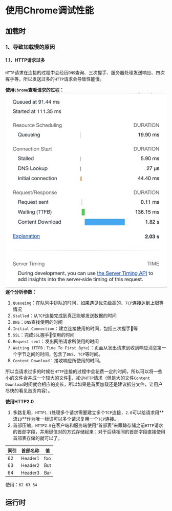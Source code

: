 # 使用Chrome调试性能

## 加载时

### 1、导致加载慢的原因
#### 1.1、HTTP请求过多
`HTTP`请求在连接的过程中会经历`DNS`查询、三次握手、服务器处理发送响应、四次挥手等，所以发送过多的`HTTP`请求会导致性能慢。

**使用`Chrome`查看请求的过程：**
![](./static/HTTP请求过程.png)
**逐个分析参数：**

1. `Queueing`：在队列中排队的时间，如果遇见优先级高的、`TCP`连接达到上限等情况
2. `Stalled`：从`TCP`连接完成到真正能够发送数据的时间
3. `DNS`：`DNS`查找使用的时间
4. `Initial Connection`：建立连接使用的时间，包括三次握手🤝等
5. `SSL`：完成`SSL`握手🤝使用的时间
6. `Request sent`：发出网络请求所使用的时间
7. `Waiting`（`TTFB：Time To First Byte`）：页面从发出请求到收到响应消息第一个字节之间的时间，包含了`DNS`、`TCP`等时间。
8. `Content Download`：接收响应所使用的时间。

所以当请求过多的时候在`HTTP`连接的过程中会花费一定的时间，所以可以将一些小的文件合并成一个较大的文件📃，减少`HTTP`请求（但是大的文件`Content Download`时间就会相应的变长，所以如果是首页加载还是建议拆分文件，让用户尽快的看见首页内容）。

**使用HTTP2.0**

1. 多路复用，`HTTP1.1`处理多个请求需要建立多个`TCP`连接，`2.0`可以给请求用**流`ID`**作为唯一标识可以多个请求复用一个`TCP`连接。
2. 首部压缩，`HTTP2.0`在客户端和服务端使用“首部表”来跟踪存储之前`HTTP`请求的首部字段，并用键值对的方式存储起来；对于后续相同的首部字段直接使用首部表存储的就可以了。

| 索引 | 首部名称 | 值   |
| ---- | -------- | ---- |
| 62   | Header1  | foo  |
| 63   | Header2  | But  |
| 64   | Header3  | Bar  |

使用：`62 63 64`


## 运行时
